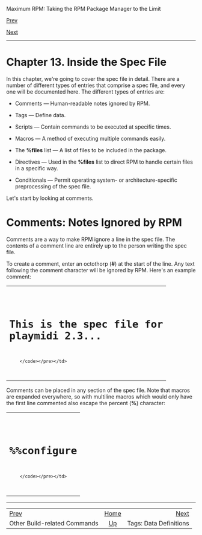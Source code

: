 <div class="NAVHEADER">

Maximum RPM: Taking the RPM Package Manager to the Limit

</div>

[Prev](s1-rpm-b-command-other-build-commands.md)

[Next](s1-rpm-inside-tags.md)

-----

<div class="chapter">

# <span id="ch-rpm-inside"></span>Chapter 13. Inside the Spec File

In this chapter, we're going to cover the spec file in detail. There are
a number of different types of entries that comprise a spec file, and
every one will be documented here. The different types of entries are:

  - Comments — Human-readable notes ignored by RPM.

  - Tags — Define data.

  - Scripts — Contain commands to be executed at specific times.

  - Macros — A method of executing multiple commands easily.

  - The **%files** list — A list of files to be included in the package.

  - Directives — Used in the **%files** list to direct RPM to handle
    certain files in a specific way.

  - Conditionals — Permit operating system- or architecture-specific
    preprocessing of the spec file.

Let's start by looking at comments.

<div class="sect1">

# <span id="s1-rpm-inside-comments">Comments: Notes Ignored by RPM</span>

Comments are a way to make RPM ignore a line in the spec file. The
contents of a comment line are entirely up to the person writing the
spec file.

To create a comment, enter an octothorp (**\#**) at the start of the
line. Any text following the comment character will be ignored by RPM.
Here's an example comment:

<table>
<colgroup>
<col style="width: 100%" />
</colgroup>
<tbody>
<tr class="odd">
<td><pre class="screen"><code># This is the spec file for playmidi 2.3...

        </code></pre></td>
</tr>
</tbody>
</table>

Comments can be placed in any section of the spec file. Note that macros
are expanded everywhere, so with multiline macros which would only have
the first line commented also escape the percent (**%**) character:

<table>
<colgroup>
<col style="width: 100%" />
</colgroup>
<tbody>
<tr class="odd">
<td><pre class="screen"><code># %%configure

        </code></pre></td>
</tr>
</tbody>
</table>

</div>

</div>

<div class="NAVFOOTER">

-----

|                                                    |                    |                                 |
| :------------------------------------------------- | :----------------: | ------------------------------: |
| [Prev](s1-rpm-b-command-other-build-commands.md) | [Home](index.md) | [Next](s1-rpm-inside-tags.md) |
| Other Build-related Commands                       |  [Up](p5206.md)  |          Tags: Data Definitions |

</div>
